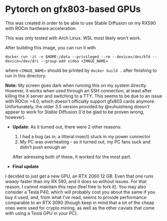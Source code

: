 # Pytorch on gfx803-based GPUs

This was created in order to be able to use Stable Diffusion on my RX590 with ROCm hardware acceleration.

This was only tested with Arch Linux. WSL most likely won't work.

After building this image, you can run it with

```
docker run -it -v $HOME:/data --privileged --rm --device=/dev/kfd --device=/dev/dri --group-add video <IMAGE_NAME>
```

where `<IMAGE_NAME>` should be printed by `docker build .` after finishing to run in this directory.

**Note:** My screen goes dark when running this on my system directly. However, it works when used through an SSH
connection, at least after killing the X server and switching to a TTY.
This seems to be due to an issue with ROCm >4.0, which doesn't officially support gfx803 cards anymore.
Unfortunately, the older 3.5 version provided by @xuhuisheng doesn't appear to work for Stable Diffusion (I'd be glad to be proven wrong, however).

- **Update**: As it turned out, there were 2 other reasons:
  1. I had a bug (as in, a litteral insect) stuck in my power connector
  2. My PC was overheating - as it turned out, my PC fans suck and didn't push enough air

  After adressing both of these, it worked for the most part.

- **Final update**

I decided to just get a new GPU, an RTX 2060 12 GB. Even that one runs *waaay* faster than my RX 590, and it does so without issues. For that reason, I cannot maintain this repo (feel free to fork it). You may also consider a Tesla P40, which will probably cost you about the same if you buy it used, and, from what I've read, seems to provide performance comparable to an RTX 3090 (though keep in mind that a lot of the cheap ones were used for crypto mining, as well as the other caviats that come with using a Tesla GPU in your PC).
